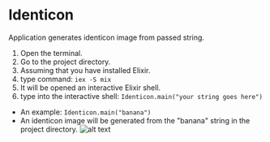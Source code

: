 # Identicon
Application generates identicon image from passed string.

1. Open the terminal.
2. Go to the project directory.
3. Assuming that you have installed Elixir.
4. type command: ``` iex -S mix ```
5. It will be opened an interactive Elixir shell.
6. type into the interactive shell: ``` Identicon.main("your string goes here") ```
  - An example: ``` Identicon.main("banana") ```
  - An identicon image will be generated from the "banana" string in the project directory.
![alt text](https://s3-us-west-2.amazonaws.com/rallycodingsite/site/apps/elixir_phoenix_app1_1.jpg)
